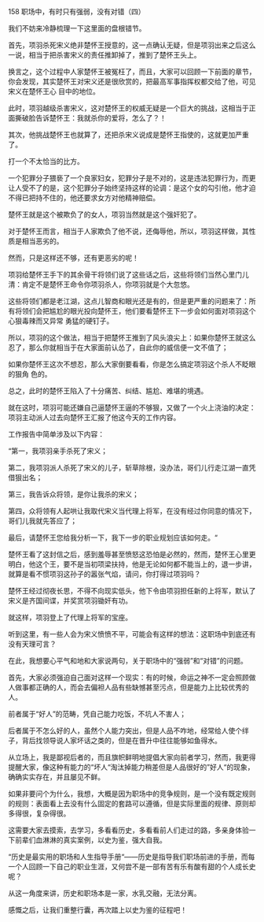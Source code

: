 158 职场中，有时只有强弱，没有对错（四）



我们不妨来冷静梳理一下这里面的盘根错节。



首先，项羽杀死宋义绝非楚怀王授意的，这一点确认无疑，但是项羽出来之后这么一说，相当于把杀害宋义的责任推卸掉了，推到了楚怀王头上。

换言之，这个过程中人家楚怀王被冤枉了，而且，大家可以回顾一下前面的章节，你会发现，其实楚怀王对宋义还是很欣赏的，把最高军事指挥权都交给了他，可见宋义在楚怀王心
目中的地位。

此时，项羽越级杀害宋义，这对楚怀王的权威无疑是一个巨大的挑战，这相当于正面撕破脸告诉楚怀王：我就杀你的爱将，怎么了？！



其次，他挑战楚怀王也就算了，还把杀宋义说成是楚怀王指使的，这就更加严重了。

打一个不太恰当的比方。

一个犯罪分子猥亵了一个良家妇女，犯罪分子是不对的，这是违法犯罪行为，而更让人受不了的是，这个犯罪分子始终坚持这样的论调：是这个女的勾引他，他才迫不得已把持不住的，他还要求女方对他精神赔偿。

楚怀王就是这个被欺负了的女人，项羽当然就是这个强奸犯了。

对于楚怀王而言，相当于人家欺负了他不说，还侮辱他，所以，项羽这样做，其性质是相当恶劣的。



然而，只是这样还不够，还有更恶劣的呢！

项羽给楚怀王手下的其余骨干将领们说了这些话之后，这些将领们当然心里门儿清：肯定不是楚怀王命令你项羽杀人，你项羽就是个大忽悠。

这些将领们都是老江湖，这点儿智商和眼光还是有的，但是更严重的问题来了：所有将领们会把尴尬的眼光投向楚怀王，他们要看楚怀王下一步会如何面对项羽这个心狠毒辣而又异常
勇猛的硬钉子。

所以，项羽的这个做法，相当于把楚怀王推到了风头浪尖上：如果你楚怀王就这么忍了，那么你就相当于在大家面前认怂了，自此你的威信便一文不值了；

如果你楚怀王这次不想忍，那么大家倒要看看，你是怎么搞定项羽这个杀人不眨眼的狠角
色的。

总之，此时的楚怀王陷入了十分痛苦、纠结、尴尬、难堪的境遇。



就在这时，项羽可能还嫌自己逼楚怀王逼的不够狠，又做了一个火上浇油的决定：项羽主动派人过去向楚怀王汇报了他这今天的工作内容。

工作报告中简单涉及以下内容：

“第一，我项羽亲手杀死了宋义；

第二，我项羽派人杀死了宋义的儿子，斩草除根，没办法，哥们儿行走江湖一直凭借狠出名；

第三，我告诉众将领，是你让我杀的宋义；

第四，众将领有人起哄让我取代宋义当代理上将军，在没有经过你同意的情况下，哥们儿我就先答应了；

最后，请楚怀王您给我分析一下，我下一步的职业规划应该如何走。“



楚怀王看了这封信之后，感到羞辱甚至愤怒这恐怕是必然的，然而，楚怀王心里更明白，他这个王，要不是当初项梁扶持，他是无论如何都不能当上的，退一步讲，就算是看不惯项羽这孙子的嚣张气焰，请问，你打得过项羽吗？

楚怀王经过彻夜长思，不得不向现实低头，他下令由项羽担任新的上将军，默认了宋义是齐国间谍，并奖赏项羽锄奸有功。

就这样，项羽登上了代理上将军的宝座。



听到这里，有一些人会为宋义愤愤不平，可能会有这样的想法：这职场中到底还有没有天理可言？

在此，我想要心平气和地和大家说两句，关于职场中的“强弱”和“对错”的问题。



首先，大家必须强迫自己面对这样一个现实：有的时候，命运之神不一定会照顾做人做事都正确的人，而会去偏袒人品有些缺憾甚至污点，但是能力上比较优秀的人。

前者属于“好人”的范畴，凭自己能力吃饭，不坑人不害人；

后者属于不怎么好的人，虽然个人能力突出，但是人品不咋地，经常给人使个绊子，背后找领导说人家坏话之类的，但是在晋升中往往能够如鱼得水。



从立场上，我是鄙视后者的，而且旗帜鲜明地提倡大家向前者学习，然而，我更得提醒大家，像这种有能力的“坏人“淘汰掉能力稍差但是人品很好的”好人“的现象，确确实实存在，并且屡见不鲜。

如果非要问个为什么，我想，大概是因为职场中的竞争规则，是一个没有既定规则的规则：表面看上去没有什么固定的套路可以遵循，但是实际里面的规律、原则却多得很，复杂得很。

这需要大家去摸索，去学习，多看看历史，多看看前人们走过的路，多亲身体验一下前辈们血淋淋的真实案例，以史为鉴，强大自我。



“历史是最实用的职场和人生指导手册“——历史是指导我们职场前进的手册，而每一个人回顾一下自己的职业生涯，又何尝不是一部有苦有乐有酸有甜的个人成长史呢？

从这一角度来讲，历史和职场本是一家，水乳交融，无法分离。

感慨之后，让我们重整行囊，再次踏上以史为鉴的征程吧！

